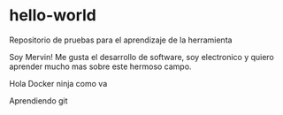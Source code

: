 # hello-world
Repositorio de pruebas para el aprendizaje de la herramienta

Soy Mervin!
Me gusta el desarrollo de software, soy electronico y quiero aprender mucho mas sobre este hermoso campo.

Hola Docker ninja como va

Aprendiendo git
